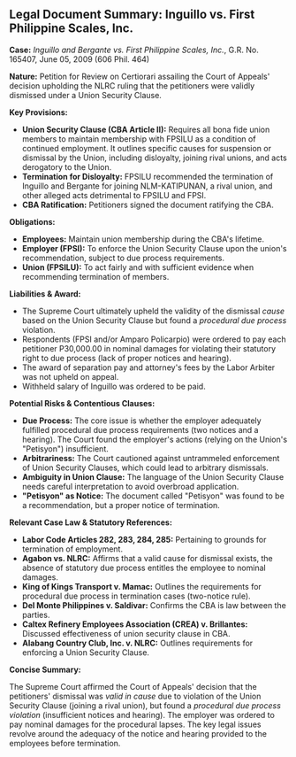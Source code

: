 ## Legal Document Summary: Inguillo vs. First Philippine Scales, Inc.

**Case:** *Inguillo and Bergante vs. First Philippine Scales, Inc.*, G.R. No. 165407, June 05, 2009 (606 Phil. 464)

**Nature:** Petition for Review on Certiorari assailing the Court of Appeals' decision upholding the NLRC ruling that the petitioners were validly dismissed under a Union Security Clause.

**Key Provisions:**

*   **Union Security Clause (CBA Article II):** Requires all bona fide union members to maintain membership with FPSILU as a condition of continued employment. It outlines specific causes for suspension or dismissal by the Union, including disloyalty, joining rival unions, and acts derogatory to the Union.
*   **Termination for Disloyalty:** FPSILU recommended the termination of Inguillo and Bergante for joining NLM-KATIPUNAN, a rival union, and other alleged acts detrimental to FPSILU and FPSI.
*   **CBA Ratification:** Petitioners signed the document ratifying the CBA.

**Obligations:**

*   **Employees:** Maintain union membership during the CBA's lifetime.
*   **Employer (FPSI):** To enforce the Union Security Clause upon the union's recommendation, subject to due process requirements.
*   **Union (FPSILU):** To act fairly and with sufficient evidence when recommending termination of members.

**Liabilities & Award:**

*   The Supreme Court ultimately upheld the validity of the dismissal *cause* based on the Union Security Clause but found a *procedural due process* violation.
*   Respondents (FPSI and/or Amparo Policarpio) were ordered to pay each petitioner P30,000.00 in nominal damages for violating their statutory right to due process (lack of proper notices and hearing).
*   The award of separation pay and attorney's fees by the Labor Arbiter was not upheld on appeal.
*   Withheld salary of Inguillo was ordered to be paid.

**Potential Risks & Contentious Clauses:**

*   **Due Process:** The core issue is whether the employer adequately fulfilled procedural due process requirements (two notices and a hearing). The Court found the employer's actions (relying on the Union's "Petisyon") insufficient.
*   **Arbitrariness:** The Court cautioned against untrammeled enforcement of Union Security Clauses, which could lead to arbitrary dismissals.
*   **Ambiguity in Union Clause:** The language of the Union Security Clause needs careful interpretation to avoid overbroad application.
*   **"Petisyon" as Notice:** The document called "Petisyon" was found to be a recommendation, but a proper notice of termination.

**Relevant Case Law & Statutory References:**

*   **Labor Code Articles 282, 283, 284, 285:** Pertaining to grounds for termination of employment.
*   **Agabon vs. NLRC:** Affirms that a valid cause for dismissal exists, the absence of statutory due process entitles the employee to nominal damages.
*   **King of Kings Transport v. Mamac:** Outlines the requirements for procedural due process in termination cases (two-notice rule).
*   **Del Monte Philippines v. Saldivar:** Confirms the CBA is law between the parties.
*   **Caltex Refinery Employees Association (CREA) v. Brillantes:** Discussed effectiveness of union security clause in CBA.
*   **Alabang Country Club, Inc. v. NLRC:** Outlines requirements for enforcing a Union Security Clause.

**Concise Summary:**

The Supreme Court affirmed the Court of Appeals' decision that the petitioners' dismissal was *valid in cause* due to violation of the Union Security Clause (joining a rival union), but found a *procedural due process violation* (insufficient notices and hearing). The employer was ordered to pay nominal damages for the procedural lapses. The key legal issues revolve around the adequacy of the notice and hearing provided to the employees before termination.
